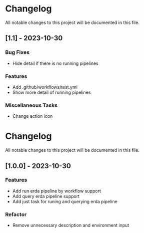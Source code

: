 # Changelog
All notable changes to this project will be documented in this file.

## [1.1] - 2023-10-30

### Bug Fixes

- Hide detail if there is no running pipelines

### Features

- Add .github/workflows/test.yml
- Show more detail of running pipelines

### Miscellaneous Tasks

- Change action icon

# Changelog
All notable changes to this project will be documented in this file.

## [1.0.0] - 2023-10-30

### Features

- Add run erda pipeline by workflow support
- Add query erda pipeline support
- Add just task for runing and querying erda pipeline

### Refactor

- Remove unnecessary description and environment input
